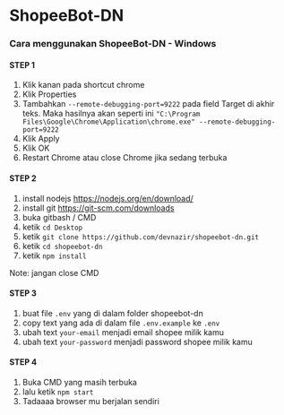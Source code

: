 # ShopeeBot-DN

### Cara menggunakan ShopeeBot-DN - Windows

#### STEP 1

1. Klik kanan pada shortcut chrome
2. Klik Properties
3. Tambahkan `--remote-debugging-port=9222` pada field Target di akhir teks. Maka hasilnya akan seperti ini `"C:\Program Files\Google\Chrome\Application\chrome.exe" --remote-debugging-port=9222`
4. Klik Apply
5. Klik OK
6. Restart Chrome atau close Chrome jika sedang terbuka

#### STEP 2

1. install nodejs https://nodejs.org/en/download/
2. install git https://git-scm.com/downloads
3. buka gitbash / CMD
4. ketik `cd Desktop`
5. ketik `git clone https://github.com/devnazir/shopeebot-dn.git`
6. ketik `cd shopeebot-dn`
7. ketik `npm install`

Note: jangan close CMD

#### STEP 3

1. buat file `.env` yang di dalam folder shopeebot-dn
2. copy text yang ada di dalam file `.env.example` ke `.env`
3. ubah text `your-email` menjadi email shopee milik kamu
4. ubah text `your-password` menjadi password shopee milik kamu

#### STEP 4

1. Buka CMD yang masih terbuka
2. lalu ketik `npm start`
3. Tadaaaa browser mu berjalan sendiri
